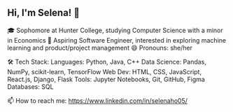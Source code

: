 ## Hi, I'm Selena! 👋
🎓 Sophomore at Hunter College, studying Computer Science with a minor in Economics
🔭 Aspiring Software Engineer, interested in exploring machine learning and product/project management
😄 Pronouns: she/her

🛠 Tech Stack:
Languages: Python, Java, C++
Data Science: Pandas, NumPy, scikit-learn, TensorFlow
Web Dev: HTML, CSS, JavaScript, React.js, Django, Flask
Tools: Jupyter Notebooks, Git, GitHub, Figma
Databases: SQL

📫 How to reach me: https://www.linkedin.com/in/selenaho05/

<!--
**selenaho/selenaho** is a ✨ _special_ ✨ repository because its `README.md` (this file) appears on your GitHub profile.

Here are some ideas to get you started:

- 🔭 I’m currently working on ...
- 🌱 I’m currently learning ...
- 👯 I’m looking to collaborate on ...
- 🤔 I’m looking for help with ...
- 💬 Ask me about ...
-  ...
-  ...
- ⚡ Fun fact: ...
-->

